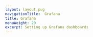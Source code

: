 ```yaml
---
layout: layout.pug
navigationTitle:  Grafana
title: Grafana
menuWeight: 20
excerpt: Setting up Grafana dashboards
---
```

